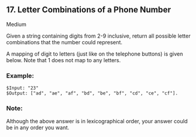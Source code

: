 
## 17. Letter Combinations of a Phone Number

Medium

Given a string containing digits from 2-9 inclusive, return all possible letter combinations that the number could represent.

A mapping of digit to letters (just like on the telephone buttons) is given below. Note that 1 does not map to any letters.



### Example:
```console
$Input: "23"
$Output: ["ad", "ae", "af", "bd", "be", "bf", "cd", "ce", "cf"].
```
### Note:

Although the above answer is in lexicographical order, your answer could be in any order you want.
